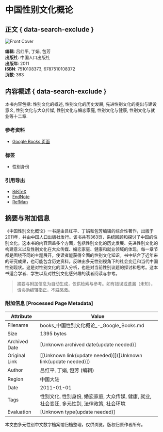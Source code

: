 # 中国性别文化概论

## 正文 { data-search-exclude }


![Front Cover](https://books.google.com/googlebooks/images/no_cover_thumb.gif)

**编辑**: 吕红平, 丁娟, 包芳  
**出版社**: 中国人口出版社  
**出版年**: 2011  
**ISBN**: 7510108373, 9787510108372  
**页数**: 363  

## 内容概述 { data-search-exclude }
本书内容包括: 性别文化的概述, 性别文化的历史发展, 先进性别文化的提出与建设意义, 性别文化与大众传媒, 性别文化与婚恋家庭, 性别文化与健康, 性别文化与就业等十二章.

### 参考资料
- [Google Books 页面](https://books.google.com/books/about/%E4%B8%AD%E5%9B%BD%E6%80%A7%E5%88%AB%E6%96%87%E5%8C%96%E6%A6%82%E8%AE%BA.html?id=z40TswEACAAJ&hl=en&output=html_text)

### 标签
- 性别身份

### 引用导出
- [BiBTeX](https://books.google.com/books/download/%E4%B8%AD%E5%9B%BD%E6%80%A7%E5%88%AB%E6%96%87%E5%8C%96%E6%A6%82%E8%AE%BA.bibtex?id=z40TswEACAAJ&output=bibtex)  
- [EndNote](https://books.google.com/books/download/%E4%B8%AD%E5%9B%BD%E6%80%A7%E5%88%AB%E6%96%87%E5%8C%96%E6%A6%82%E8%AE%BA.enw?id=z40TswEACAAJ&output=enw)  
- [RefMan](https://books.google.com/books/download/%E4%B8%AD%E5%9B%BD%E6%80%A7%E5%88%AB%E6%96%87%E5%8C%96%E6%A6%82%E8%AE%BA.ris?id=z40TswEACAAJ&output=ris)  
<!-- tcd_original_link https://books.google.com/books/about/%E4%B8%AD%E5%9B%BD%E6%80%A7%E5%88%AB%E6%96%87%E5%8C%96%E6%A6%82%E8%AE%BA.html?id=z40TswEACAAJ -->


## 摘要与附加信息

<!-- tcd_abstract -->
《中国性别文化概论》一书是由吕红平、丁娟和包芳编辑的综合性著作，出版于2011年，并由中国人口出版社发行。该书共有363页，系统回顾和探讨了中国的性别文化。这本书的内容涵盖多个方面，包括性别文化的历史发展、先进性别文化的构建意义以及性别文化在大众传媒、婚恋家庭、健康和就业领域的体现。每一章节都是围绕不同的主题展开，使读者能获得全面的性别文化知识。书中结合了近年来的研究成果，也可能包含历史资料，反映出多元性别视角下的社会变迁和当代中国性别现状。这是对性别文化的深入分析，也是对当前性别议题的探讨和思考。这本书适合学者、学生以及对性别文化感兴趣的读者阅读与参考。
<!-- tcd_abstract_end -->

> 摘要与附加信息为自动生成，仅供检索与参考。如有错误或遗漏（未知），请协助编辑指正，不胜感激。

### 附加信息 [Processed Page Metadata]

| Attribute       | Value                                  |
|-----------------|----------------------------------------|
| Filename        | books_中国性别文化概论_-_Google_Books.md                             |
| Size            | 1395 bytes                           |
| Archived Date   | [Unknown archived date(update needed)]                             |
| Original Link   | [[Unknown link(update needed)]]([Unknown link(update needed)])                       |
| Author          | 吕红平, 丁娟, 包芳 (编辑)                               |
| Region          | 中国大陆                               |
| Date            | 2011-01-01                                 |
| Tags            | 性别文化, 性别身份, 婚恋家庭, 大众传媒, 健康, 就业, 社会变迁, 多元性别, 法律政策, 社会环境                                 |
| Evaluation            | [Unknown type(update needed)]                                 |
<!-- tcd_table_end -->

本文由多元性别中文数字档案馆归档整理，仅供浏览。版权归原作者所有。
